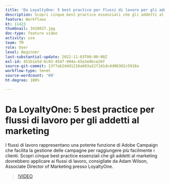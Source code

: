 ```yaml
---
title: 'Da LoyaltyOne: 5 best practice per flussi di lavoro per gli addetti al marketing'
description: Scopri cinque best practice essenziali che gli addetti al marketing dovrebbero applicare ai flussi di lavoro, consigliate da Adam Wilson, Associate Director of Marketing presso LoyaltyOne.
feature: Workflows
kt: 11423
thumbnail: 3410837.jpg
doc-type: feature video
activity: use
team: TM
role: User
level: Beginner
last-substantial-update: 2022-11-03T00:00:00Z
exl-id: 451b1e5d-6c03-454f-904a-65e3e0bce26f
source-git-commit: 13f7ab2dd41216a603a22f181dc4d06302c5918a
workflow-type: tm+mt
source-wordcount: '69'
ht-degree: 100%

---
```


# Da LoyaltyOne: 5 best practice per flussi di lavoro per gli addetti al marketing

I flussi di lavoro rappresentano una potente funzione di Adobe Campaign che facilita la gestione delle campagne per raggiungere più facilmente i clienti. Scopri cinque best practice essenziali che gli addetti al marketing dovrebbero applicare ai flussi di lavoro, consigliate da Adam Wilson, Associate Director of Marketing presso LoyaltyOne.

>[!VIDEO](https://video.tv.adobe.com/v/3410837?quality=12&learn=on)
